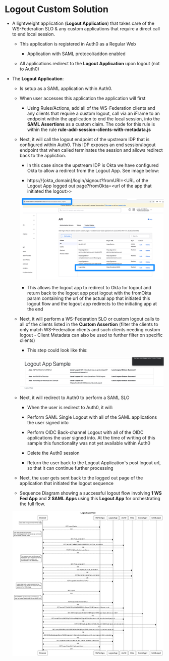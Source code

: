 # Logout Custom Solution


-   A lightweight application  (**Logout Application**) that takes care of the WS-Federation SLO & any custom applications that require a direct call to end local session.

    -   This application is registered in Auth0 as a Regular Web
        -   Application with SAML protocol/addon enabled

    -   All applications redirect to the **Logout Application** upon logout (not to Auth0)

-   The **Logout Application**:

    -   Is setup as a SAML application within Auth0. 
    -   When user accesses this application the application will first
        -   Using Rules/Actions, add all of the WS-Federation clients and any clients that require a custom logout,  call via an iFrame to an endpoint within the application to end the local session, into the **SAML Assertions** as a custom claim. The code for this rule is within the rule **rule-add-session-clients-with-metadata.js**
    -   Next, it will call the logout endpoint of the upstream IDP that is configured within Auth0. This IDP exposes an end session/logout endpoint that when called terminates the session and allows redirect back to the appliction. 
        -   In this case since the upstream IDP is Okta we have configured Okta to allow a redirect from the Logout App. See image below:

        -   https://{okta_domain}/login/signout?fromURI=<URL of the Logout App logged out page?fromOkta=\<url of the app that initiated the logout\>\>

        ![](media/image9.png)

        -   This allows the logout app to redirect to Okta for logout and return back to the logout app post logout with the fromOkta param containing the url of the actual app that initiated this logout flow and the logout app redirects to the initiating app at the end

    -   Next, it will perform a WS-Federation SLO or custom logout calls to all of the clients listed in the **Custom Assertion** (filter the clients to only match WS-Federation clients and such clients needing custom logout - Client Metadata can also be used to further filter on specific clients)
        -   This step could look like this:

        ![](media/image4.png)
    -   Next, it will redirect to Auth0 to perform a SAML SLO

        -   When the user is redirect to Auth0, it will:

        -   Perform SAML Single Logout with all of the SAML applications the user signed into

        -   Perform OIDC Back-channel Logout with all of the OIDC applications the user signed into. At the time of writing of this sample this functionality was not yet available within Auth0
        -   Delete the Auth0 session

        -   Return the user back to the Logout Application's post logout url, so that it can continue further processing
    -   Next, the user gets sent back to the logged out page of the application that initiated the logout sequence

    - Sequence Diagram showing a successful logout flow involving **1 WS Fed App** and **2 SAML Apps** using this **Logout App** for orchestrating the full flow.

    ![](media/image8.png)


